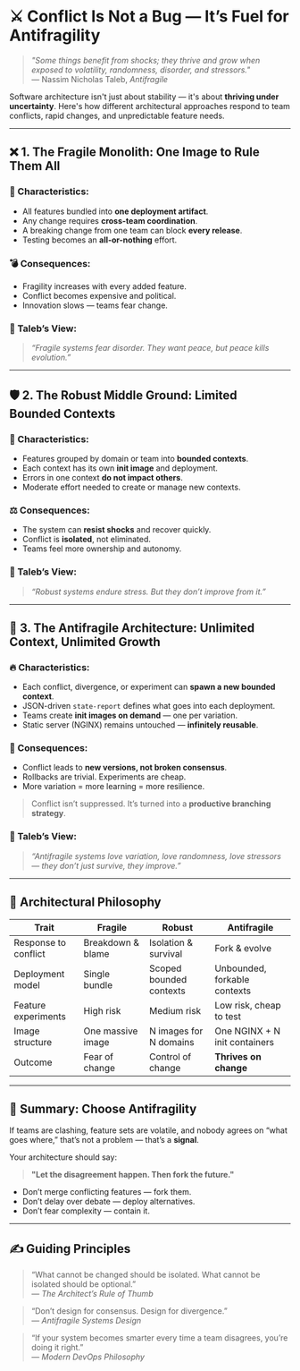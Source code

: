 # ⚔️ Conflict Is Not a Bug — It’s Fuel for Antifragility

> _"Some things benefit from shocks; they thrive and grow when exposed to volatility, randomness, disorder, and stressors."_  
> — Nassim Nicholas Taleb, *Antifragile*

Software architecture isn't just about stability — it's about **thriving under uncertainty**. Here's how different architectural approaches respond to team conflicts, rapid changes, and unpredictable feature needs.

---

## ❌ 1. The Fragile Monolith: One Image to Rule Them All

### 🧱 Characteristics:
- All features bundled into **one deployment artifact**.
- Any change requires **cross-team coordination**.
- A breaking change from one team can block **every release**.
- Testing becomes an **all-or-nothing** effort.

### 💣 Consequences:
- Fragility increases with every added feature.
- Conflict becomes expensive and political.
- Innovation slows — teams fear change.

### 🧠 Taleb’s View:
> _“Fragile systems fear disorder. They want peace, but peace kills evolution.”_

---

## 🛡️ 2. The Robust Middle Ground: Limited Bounded Contexts

### 🧩 Characteristics:
- Features grouped by domain or team into **bounded contexts**.
- Each context has its own **init image** and deployment.
- Errors in one context **do not impact others**.
- Moderate effort needed to create or manage new contexts.

### ⚖️ Consequences:
- The system can **resist shocks** and recover quickly.
- Conflict is **isolated**, not eliminated.
- Teams feel more ownership and autonomy.

### 🧠 Taleb’s View:
> _“Robust systems endure stress. But they don’t improve from it.”_

---

## 🧬 3. The Antifragile Architecture: Unlimited Context, Unlimited Growth

### 🔥 Characteristics:
- Each conflict, divergence, or experiment can **spawn a new bounded context**.
- JSON-driven `state-report` defines what goes into each deployment.
- Teams create **init images on demand** — one per variation.
- Static server (NGINX) remains untouched — **infinitely reusable**.

### 🌱 Consequences:
- Conflict leads to **new versions, not broken consensus**.
- Rollbacks are trivial. Experiments are cheap.
- More variation = more learning = more resilience.

> Conflict isn’t suppressed. It’s turned into a **productive branching strategy**.

### 🧠 Taleb’s View:
> _“Antifragile systems love variation, love randomness, love stressors — they don’t just survive, they improve.”_

---

## 🧘 Architectural Philosophy

| Trait               | Fragile                      | Robust                      | Antifragile                        |
|---------------------|-------------------------------|------------------------------|------------------------------------|
| Response to conflict | Breakdown & blame            | Isolation & survival         | Fork & evolve                      |
| Deployment model    | Single bundle                | Scoped bounded contexts      | Unbounded, forkable contexts       |
| Feature experiments | High risk                    | Medium risk                  | Low risk, cheap to test            |
| Image structure     | One massive image            | N images for N domains       | One NGINX + N init containers      |
| Outcome             | Fear of change               | Control of change            | **Thrives on change**              |

---

## 🧭 Summary: Choose Antifragility

If teams are clashing, feature sets are volatile, and nobody agrees on “what goes where,” that’s not a problem — that’s a **signal**.

Your architecture should say:

> **"Let the disagreement happen. Then fork the future."**

- Don’t merge conflicting features — fork them.
- Don’t delay over debate — deploy alternatives.
- Don’t fear complexity — contain it.

---

## ✍️ Guiding Principles

> “What cannot be changed should be isolated. What cannot be isolated should be optional.”  
> — *The Architect’s Rule of Thumb*

> “Don’t design for consensus. Design for divergence.”  
> — *Antifragile Systems Design*

> “If your system becomes smarter every time a team disagrees, you’re doing it right.”  
> — *Modern DevOps Philosophy*